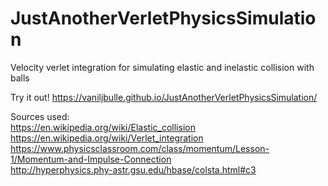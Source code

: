 # JustAnotherVerletPhysicsSimulation
Velocity verlet integration for simulating elastic and inelastic collision with balls

Try it out!
https://vaniljbulle.github.io/JustAnotherVerletPhysicsSimulation/

  
  
Sources used:  
https://en.wikipedia.org/wiki/Elastic_collision  
https://en.wikipedia.org/wiki/Verlet_integration  
https://www.physicsclassroom.com/class/momentum/Lesson-1/Momentum-and-Impulse-Connection  
http://hyperphysics.phy-astr.gsu.edu/hbase/colsta.html#c3  
